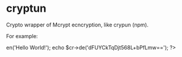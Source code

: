 # cryptun
Crypto wrapper of Mcrypt ecncryption, like crypun (npm).

For example:
<?
require_once 'cryptun.php';
$cr = new cryptun;

echo $cr->en('Hello World!');
echo $cr->de('dFUYCkTqDjt568L+bPfLmw==');
?>
